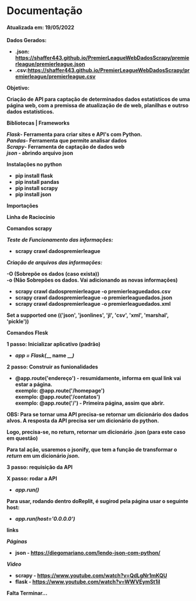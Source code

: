 <h1>Documentação</h1>
<h4>Atualizada em: 19/05/2022</h4>

<b>Dados Gerados:</br>

- .json: https://shaffer443.github.io/PremierLeagueWebDadosScrapy/premierleague/premierleague.json
- .csv:https://shaffer443.github.io/PremierLeagueWebDadosScrapy/premierleague/premierleague.csv


**Objetivo:**

<p>Criação de API para captação de determinados dados estatísticos de uma página web, com a premissa de atualização de de web, planilhas e outrso dados estatísticos.</p>

**Bibliotecas | Frameworks**

_Flask_- Ferramenta para criar sites e API's com Python.</br>
_Pandas_- Ferramenta que permite analisar dados</br>
_Scrapy_- Ferramenta de captação de dados web</br>
_json_ - abrindo arquivo json

**Instalações no python**

- pip install flask</br>
- pip install pandas</br>
- pip install scrapy</br>
- pip install json

**Importações**

**Linha de Raciocínio**

**Comandos scrapy**

_Teste de Funcionamento das informações:_

- scrapy crawl dadospremierleague
  
_Criação de arquivos das informações:_

-O (Sobrepõe os dados (caso exista))</br>
-o (Não Sobrepões os dados. Vai adicionando as novas informações)</br>

- scrapy crawl dadospremierleague -o premierleaguedados.csv<br>
- scrapy crawl dadospremierleague -o premierleaguedados.json<br>
- scrapy crawl dadospremierleague -o premierleaguedados.xml<br>

Set a supported one (('json', 'jsonlines', 'jl', 'csv', 'xml', 'marshal', 'pickle'))

**Comandos Flesk**

1 passo: Inicializar aplicativo (padrão) 

- _app = Flask(___ name ___)_

2 passo: Construir as funionalidades

- @app.route('endereço') - resumidamente, informa em qual link vai estar a página.</br>
exemplo: @app.route('/homepage')</br>
exemplo: @app.route('/contatos')</br>
exemplo: @app.route('/') - Primeira página, assim que abrir.

OBS: Para se tornar uma API precisa-se retornar um dicionário dos dados alvos. A resposta da API precisa ser um dicionário do python.

Logo, precisa-se, no **return**, retornar um dicionário .json (para este caso em questão)

Para tal ação, usaremos o **jsonify**, que tem a função de transformar o _return_ em um dicionário _json_.


3 passo: requisição da API



X passo: rodar a API

- _**app.run()**_

Para usar, rodando dentro doReplit, é sugirod pela página usar o seguinte host:

- _**app.run(host='0.0.0.0')**_

**links**

_Páginas_

- json - https://diegomariano.com/lendo-json-com-python/


_Video_

- scrapy - https://www.youtube.com/watch?v=QdLgNr1mKQU
- flask - https://www.youtube.com/watch?v=WWVEymSt1iI


**Falta Terminar...**
